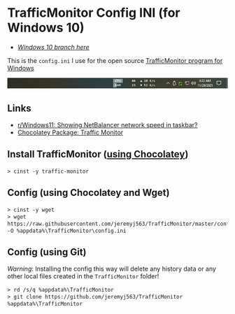 # TrafficMonitor Config INI (for Windows 10)
- [*Windows 10 branch here*](https://github.com/jeremyj563/TrafficMonitor/tree/win10)

This is the `config.ini` I use for the open source [TrafficMonitor program for Windows](https://github.com/zhongyang219/TrafficMonitor)

![traffic-monitor-example](example.png "example")

## Links
- [r/Windows11: Showing NetBalancer network speed in taskbar?](https://www.reddit.com/r/Windows11/comments/p7v07m/showing_netbalancer_network_speed_in_taskbar/)
- [Chocolatey Package: Traffic Monitor](https://community.chocolatey.org/packages/traffic-monitor)

## Install TrafficMonitor ([using Chocolatey](https://chocolatey.org/install#individual))
```
> cinst -y traffic-monitor
```

## Config (using Chocolatey and Wget)
```
> cinst -y wget
> wget https://raw.githubusercontent.com/jeremyj563/TrafficMonitor/master/config.ini -O %appdata%\TrafficMonitor\config.ini
```

## Config (using Git)
*Warning*: Installing the config this way will delete any history data or any other local files created in the `TrafficMonitor` folder!
```
> rd /s/q %appdata%\TrafficMonitor
> git clone https://github.com/jeremyj563/TrafficMonitor %appdata%\TrafficMonitor
```
